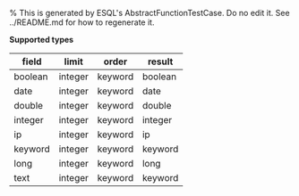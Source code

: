 % This is generated by ESQL's AbstractFunctionTestCase. Do no edit it. See ../README.md for how to regenerate it.

**Supported types**

| field | limit | order | result |
| --- | --- | --- | --- |
| boolean | integer | keyword | boolean |
| date | integer | keyword | date |
| double | integer | keyword | double |
| integer | integer | keyword | integer |
| ip | integer | keyword | ip |
| keyword | integer | keyword | keyword |
| long | integer | keyword | long |
| text | integer | keyword | keyword |

